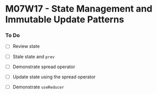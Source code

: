 # M07W17 - State Management and Immutable Update Patterns

### To Do
- [ ] Review state
- [ ] Stale state and `prev`
- [ ] Demonstrate spread operator
- [ ] Update state using the spread operator
- [ ] Demonstrate `useReducer`
























